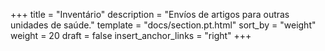 +++
title = "Inventário"
description = "Envíos de artigos para outras unidades de saúde."
template = "docs/section.pt.html"
sort_by = "weight"
weight = 20
draft = false
insert_anchor_links = "right"
+++
